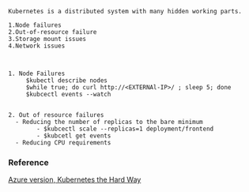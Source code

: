 
```
Kubernetes is a distributed system with many hidden working parts.

1.Node failures
2.Out-of-resource failure
3.Storage mount issues
4.Network issues



1. Node Failures 
     $kubectl describe nodes
     $while true; do curl http://<EXTERNAl-IP>/ ; sleep 5; done
     $kubcectl events --watch 


2. Out of resource failures
  - Reducing the number of replicas to the bare minimum
        - $kubcectl scale --replicas=1 deployment/frontend
        - $kubcetl get events
  - Reducing CPU requirements

 ```
 ### Reference 
[Azure version, Kubernetes the Hard Way](https://github.com/ivanfioravanti/kubernetes-the-hard-way-on-azure) 
